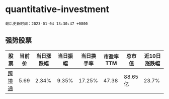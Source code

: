 # quantitative-investment

`最后更新时间：2023-01-04 13:30:47 +0800`

## 强势股票

|股票|当前价|当日涨跌幅|当日振幅|当日换手率|市盈率TTM|总市值|近10日涨跌幅|
|----|----|----|----|----|----|----|----|
|[跨境通](https://xueqiu.com/S/SZ002640)|5.69|2.34%|9.35%|17.25%|47.38|88.65亿|23.7%|
